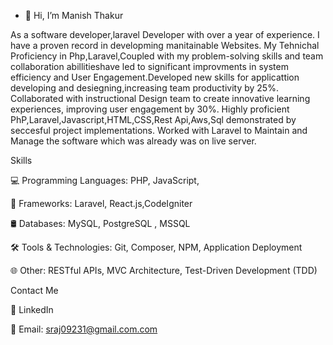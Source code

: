 - 👋 Hi, I’m Manish Thakur
  
As a software developer,laravel Developer with over a year of experience. I have a proven record in developming manitainable Websites. My Tehnichal Proficiency
in Php,Laravel,Coupled with my problem-solving skills and team collaboration abillitieshave led to significant improvments in system efficiency and User Engagement.Developed
new skills for applicattion developing and desiegning,increasing team productivity by 25%. Collaborated with instructional Design team to create innovative learning experiences,
improving user engagement by 30%. Highly proficient PhP,Laravel,Javascript,HTML,CSS,Rest Api,Aws,Sql demonstrated by seccesful project implementations. Worked with Laravel to
Maintain and Manage the software which was already was on live server.

Skills

💻 Programming Languages: PHP, JavaScript,

🚀 Frameworks: Laravel, React.js,CodeIgniter

🛢️ Databases: MySQL, PostgreSQL , MSSQL

🛠️ Tools & Technologies: Git, Composer, NPM, Application Deployment

🌐 Other: RESTful APIs, MVC Architecture, Test-Driven Development (TDD)

Contact Me

💼 LinkedIn

📧 Email: sraj09231@gmail.com.com
